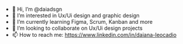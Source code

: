 - 👋 Hi, I’m @daiadsgn
- 👀 I’m interested in Ux/Ui design and graphic design
- 🌱 I’m currently learning Figma, Scrum, Kanban and more
- 💞️ I’m looking to collaborate on Ux/Ui design projects
- 📫 How to reach me: https://www.linkedin.com/in/daiana-leocadio

